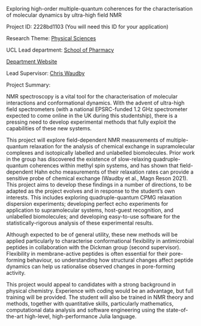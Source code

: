 Exploring high-order multiple-quantum coherences for the characterisation of molecular dynamics by ultra-high field NMR

Project ID: 2228bd1103
(You will need this ID for your application)

Research Theme: [Physical Sciences](../themes/physical-sciences.md)

UCL Lead department: [School of Pharmacy](../departments/school-of-pharmacy.md)

[Department Website](https://www.ucl.ac.uk/pharmacy)

Lead Supervisor: [Chris Waudby](https://iris.ucl.ac.uk/iris/browse/profile?upi=CWAUB95)

Project Summary:

NMR spectroscopy is a vital tool for the characterisation of molecular interactions and conformational dynamics. With the advent of ultra-high field spectrometers (with a national EPSRC-funded 1.2 GHz spectrometer expected to come online in the UK during this studentship), there is a pressing need to develop experimental methods that fully exploit the capabilities of these new systems.
 
 This project will explore field-dependent NMR measurements of multiple-quantum relaxation for the analysis of chemical exchange in supramolecular complexes and isotopically labelled and unlabelled biomolecules. Prior work in the group has discovered the existence of slow-relaxing quadruple-quantum coherences within methyl spin systems, and has shown that field-dependent Hahn echo measurements of their relaxation rates can provide a sensitive probe of chemical exchange (Waudby et al., Magn Reson 2021). This project aims to develop these findings in a number of directions, to be adapted as the project evolves and in response to the student’s own interests. This includes exploring quadruple-quantum CPMG relaxation dispersion experiments; developing perfect echo experiments for application to supramolecular systems, host-guest recognition, and unlabelled biomolecules; and developing easy-to-use software for the statistically-rigorous analysis of these experimental results.
 
 Although expected to be of general utility, these new methods will be applied particularly to characterise conformational flexibility in antimicrobial peptides in collaboration with the Dickman group (second supervisor). Flexibility in membrane-active peptides is often essential for their pore-forming behaviour, so understanding how structural changes affect peptide dynamics can help us rationalise observed changes in pore-forming activity.
 
 This project would appeal to candidates with a strong background in physical chemistry. Experience with coding would be an advantage, but full training will be provided. The student will also be trained in NMR theory and methods, together with quantitative skills, particularly mathematics, computational data analysis and software engineering using the state-of-the-art high-level, high-performance Julia language.